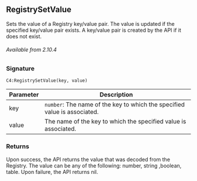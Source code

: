 ## RegistrySetValue

Sets the value of a Registry key/value pair. The value is updated if the specified key/value pair exists. A key/value pair is created by the API if it does not exist. 

###### Available from 2.10.4


### Signature

`C4:RegistrySetValue(key, value)`


| Parameter | Description |
| --- | --- |
| key  | `number`: The name of the key to which the specified value is associated. |
| value | The name of the key to which the specified value is associated. |


### Returns

Upon success, the API returns the value that was decoded from the Registry. The value can be any of the following: number, string ,boolean, table. Upon failure, the API returns nil.
